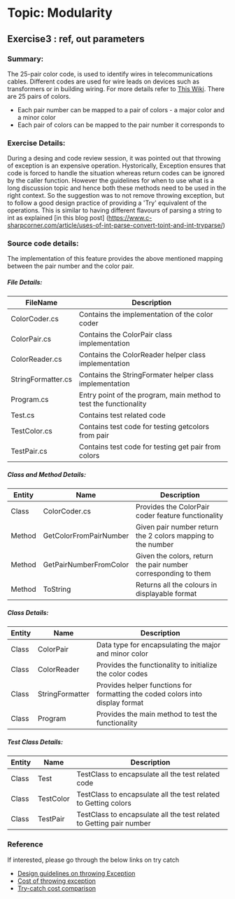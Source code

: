 # Topic: Modularity
## Exercise3 : ref, out parameters

### Summary:
The 25-pair color code, is used to identify wires in telecommunications cables. Different codes are used for wire leads on devices such as transformers or in building wiring. For more details refer to [This Wiki](https://en.wikipedia.org/wiki/25-pair_color_code). 
There are 25 pairs of colors. 
 - Each pair number can be mapped to a pair of colors - a major color and a minor color
 - Each pair of colors can be mapped to the pair number it corresponds to

### Exercise Details:
During a desing and code review session, it was pointed out that throwing of exception is an expensive operation. 
Hystorically, Exception  ensures that code is forced to handle the situation whereas return codes can be ignored by the caller function. 
However the guidelines for when to use what is a long discussion topic and hence both these methods need to be used in the right context.
So the suggestion was to not remove throwing exception, but to follow a good design practice of providing a 'Try' equivalent of the operations.
This is similar to having different flavours of parsing a string to int as explained [in this blog post] (https://www.c-sharpcorner.com/article/uses-of-int-parse-convert-toint-and-int-tryparse/)

### Source code details:
 The implementation of this feature provides the above mentioned mapping between the pair number and the color pair. 

 ##### File Details:
| FileName | Description |
| ------ | ------ |
| ColorCoder.cs | Contains the implementation of the color coder |
| ColorPair.cs | Contains the ColorPair class implementation |
| ColorReader.cs | Contains the ColorReader helper class implementation |
| StringFormatter.cs | Contains the StringFormater helper class implementation |
| Program.cs | Entry point of the program, main method to test the functionality |
| Test.cs | Contains test related code |
| TestColor.cs | Contains test code for testing getcolors from pair |
| TestPair.cs | Contains test code for testing  get pair from colors |


 ##### Class and Method Details:
| Entity | Name | Description |
| ------ | ------ | ------ |
| Class | ColorCoder.cs | Provides the ColorPair coder feature functionality |
| Method | GetColorFromPairNumber | Given pair number return the 2 colors mapping to the number |
| Method | GetPairNumberFromColor | Given the colors, return the pair number corresponding to them |
| Method | ToString | Returns all the colours in displayable format |

 ##### Class Details:
| Entity | Name | Description |
| ------ | ------ | ------ |
| Class | ColorPair | Data type for encapsulating the major and minor color |
| Class | ColorReader | Provides the functionality to initialize the color codes |
| Class | StringFormatter | Provides helper functions for formatting the coded colors into display format |
| Class | Program | Provides the main method to test the functionality |

 ##### Test Class Details:
| Entity | Name | Description |
| ------ | ------ | ------ |
| Class | Test | TestClass to encapsulate all the test related code |
| Class | TestColor | TestClass to encapsulate all the test related to Getting colors |
| Class | TestPair | TestClass to encapsulate all the test related to Getting pair number |


### Reference
If interested, please go through the below links on try catch
- [Design guidelines on throwing Exception](https://docs.microsoft.com/en-us/archive/blogs/kcwalina/design-guidelines-update-exception-throwing) 
- [Cost of throwing exception](https://docs.microsoft.com/en-us/archive/blogs/ricom/the-true-cost-of-net-exceptions-solution)
- [Try-catch cost comparison](https://buildplease.com/pages/slow-exceptions/#:~:text=Costs%20of%20Throwing%20Exceptions&text=The%20first%20cost%20comes%20from,from%20actually%20throwing%20the%20exception)



